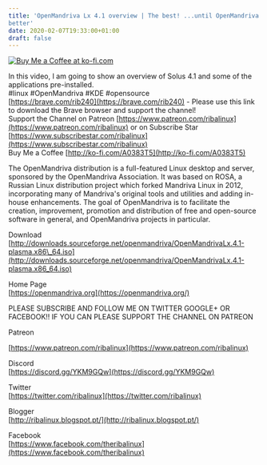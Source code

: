 ```yaml
---
title: 'OpenMandriva Lx 4.1 overview | The best! ...until OpenMandriva does
better'
date: 2020-02-07T19:33:00+01:00
draft: false
---
```


  

[![Buy Me a Coffee at ko-fi.com](https://az743702.vo.msecnd.net/cdn/kofi3.png?v=0)](https://ko-fi.com/A0383T5)

  

  

In this video, I am going to show an overview of Solus 4.1 and some of the applications pre-installed.  
#linux #OpenMandriva #KDE #opensource  
[https://brave.com/rib240](https://brave.com/rib240) - Please use this link to download the Brave browser and support the channel!  
Support the Channel on Patreon [https://www.patreon.com/ribalinux](https://www.patreon.com/ribalinux) or on Subscribe Star [https://www.subscribestar.com/ribalinux](https://www.subscribestar.com/ribalinux)  
Buy Me a Coffee [http://ko-fi.com/A0383T5](http://ko-fi.com/A0383T5)  
  
The OpenMandriva distribution is a full-featured Linux desktop and server, sponsored by the OpenMandriva Association. It was based on ROSA, a Russian Linux distribution project which forked Mandriva Linux in 2012, incorporating many of Mandriva's original tools and utilities and adding in-house enhancements. The goal of OpenMandriva is to facilitate the creation, improvement, promotion and distribution of free and open-source software in general, and OpenMandriva projects in particular.  
  
Download  
[http://downloads.sourceforge.net/openmandriva/OpenMandrivaLx.4.1-plasma.x86\_64.iso](http://downloads.sourceforge.net/openmandriva/OpenMandrivaLx.4.1-plasma.x86_64.iso)  
  
Home Page  
[https://openmandriva.org](https://openmandriva.org/)  
  

PLEASE SUBSCRIBE AND FOLLOW ME ON TWITTER GOOGLE+ OR FACEBOOK!! IF YOU CAN PLEASE SUPPORT THE CHANNEL ON PATREON

Patreon

[https://www.patreon.com/ribalinux](https://www.patreon.com/ribalinux)  
  
Discord  
[https://discord.gg/YKM9GQw](https://discord.gg/YKM9GQw)  
  
Twitter  
[https://twitter.com/ribalinux](https://twitter.com/ribalinux)  
  
Blogger  
[http://ribalinux.blogspot.pt/](http://ribalinux.blogspot.pt/)  
  
Facebook  
[https://www.facebook.com/theribalinux](https://www.facebook.com/theribalinux)